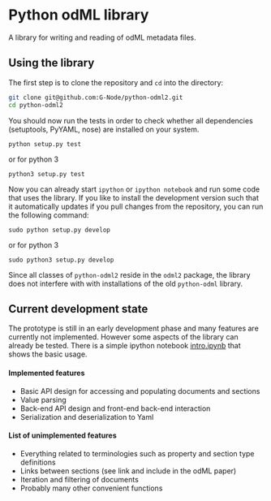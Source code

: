 Python odML library
===================

A library for writing and reading of odML metadata files.

Using the library
-----------------

The first step is to clone the repository and `cd` into the directory:

```bash
git clone git@github.com:G-Node/python-odml2.git
cd python-odml2
```

You should now run the tests in order to check whether all dependencies (setuptools, PyYAML, nose) are 
installed on your system. 

```
python setup.py test
```
or for python 3
```
python3 setup.py test
```

Now you can already start `ipython` or `ipython notebook` and run some code that uses the library.
If you like to install the development version such that it automatically updates if you pull changes from the 
repository, you can run the following command:

```
sudo python setup.py develop
```
or for python 3
```
sudo python3 setup.py develop
```

Since all classes of `python-odml2` reside in the `odml2` package, the library does not interfere with 
with installations of the old `python-odml` library.

Current development state
-------------------------

The prototype is still in an early development phase and many features are currently not implemented. 
However some aspects of the library can already be tested. 
There is a simple ipython notebook [intro.ipynb](https://github.com/G-Node/python-odml2/blob/master/intro.ipynb) that shows the basic usage.

#### Implemented features

* Basic API design for accessing and populating documents and sections
* Value parsing
* Back-end API design and front-end back-end interaction
* Serialization and deserialization to Yaml

#### List of unimplemented features

* Everything related to terminologies such as property and section type definitions
* Links between sections (see link and include in the odML paper)
* Iteration and filtering of documents
* Probably many other convenient functions

